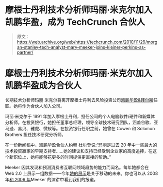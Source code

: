 # 摩根士丹利技术分析师玛丽·米克尔加入凯鹏华盈，成为 TechCrunch 合伙人

> 原文：<https://web.archive.org/web/https://techcrunch.com/2010/11/29/morgan-stanley-tech-analyst-mary-meeker-joins-kleiner-perkins-as-partner/>

# 摩根士丹利技术分析师玛丽·米克尔加入凯鹏华盈成为合伙人

长期技术分析师玛丽·米克尔将离开摩根士丹利去风险投资公司[凯鹏华盈&拜尔斯](https://web.archive.org/web/20221208110202/http://www.crunchbase.com/financial-organization/kleiner-perkins-caufield-byers)任职。她将作为合伙人加入公司。

玛丽·米克尔于 1991 年加入摩根士丹利，担任公司的个人电脑软件/硬件和新媒体分析师。在投资银行，她担任董事总经理，领导全球技术研究团队，涵盖谷歌、亚马逊、易贝、雅虎、微软等。在投资银行任职之前，她曾在 Cowen 和 Solomon Brothers 担任技术研究分析师。

在一份新闻稿中，凯鹏华盈合伙人约翰·杜尔登说:“玛丽是过去 20 年中一些最大的技术投资赢家的早期支持者……她的建议和支持已经受到企业家的高度追捧，在这个新职位上，她将能够花更多的时间提供更直接的帮助。”

Meeker 因其发现和预测消费者互联网领域趋势的能力而闻名。每年她都会在 Web 2.0 上展示一组数据——今年[她的展示](https://web.archive.org/web/20221208110202/https://beta.techcrunch.com/2010/11/16/meeker-smartphones-pcs/)是关于移动的未来。你也可以从 2008 年[和 2009 年](https://web.archive.org/web/20221208110202/https://beta.techcrunch.com/2008/11/06/mary-meekers-view-of-the-world-in-50-slides/)Meeker 的演讲中看到我们的报道。